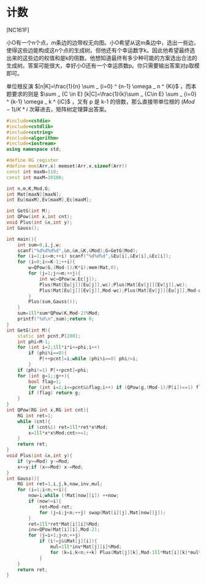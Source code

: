 # 计数
[NC161F]

小O有一个n个点，m条边的边带权无向图。小O希望从这m条边中，选出一些边，使得这些边能构成这n个点的生成树。但他还有个幸运数字k。因此他希望最终选出来的这些边的权值和是k的倍数。他想知道最终有多少种可能的方案选出合法的生成树。答案可能很大，幸好小O还有一个幸运质数p。你只需要输出答案对p取模即可。

单位根反演 $[n|K]=\frac{1}{n} \sum _ {i=0} ^ {n-1} \omega _ n ^ {Ki}$ ，而本题要求的则是 $\sum _ {C \in E} [k|C]=\frac{1}{k}\sum _ {C\in E} \sum _ {i=0} ^ {k-1} \omega _ k ^ {iC}$ ，又有 p 是 k-1 的倍数，那么直接带单位根的 $(Mod-1)/K*i$ 次幂进去，矩阵树定理算出答案。

```cpp
#include<cstdio>
#include<cstdlib>
#include<cstring>
#include<algorithm>
#include<iostream>
using namespace std;

#define RG register
#define mem(Arr,x) memset(Arr,x,sizeof(Arr))
const int maxN=110;
const int maxM=10100;

int n,m,K,Mod,G;
int Mat[maxN][maxN];
int Eu[maxM],Ev[maxM],Ec[maxM];

int GetG(int M);
int QPow(int x,int cnt);
void Plus(int &x,int y);
int Gauss();

int main(){
    int sum=0,i,j,w;
    scanf("%d%d%d%d",&n,&m,&K,&Mod);G=GetG(Mod);
    for (i=1;i<=m;++i) scanf("%d%d%d",&Eu[i],&Ev[i],&Ec[i]);
    for (i=0;i<=K-1;++i){
        w=QPow(G,(Mod-1)/K*i);mem(Mat,0);
        for (j=1;j<=m;++j){
            int wc=QPow(w,Ec[j]);
            Plus(Mat[Eu[j]][Eu[j]],wc);Plus(Mat[Ev[j]][Ev[j]],wc);
            Plus(Mat[Eu[j]][Ev[j]],Mod-wc);Plus(Mat[Ev[j]][Eu[j]],Mod-wc);
        }
        Plus(sum,Gauss());
    }
    sum=1ll*sum*QPow(K,Mod-2)%Mod;
    printf("%d\n",sum);return 0;
}
int GetG(int M){
    static int pcnt,P[200];
    int phi=M-1;
    for (int i=2;1ll*i*i<=phi;i++)
        if (phi%i==0){
            P[++pcnt]=i;while (phi%i==0) phi/=i;
        }
    if (phi!=1) P[++pcnt]=phi;
    for (int g=1;;g++){
        bool flag=1;
        for (int i=1;i<=pcnt&&flag;i++) if (QPow(g,(Mod-1)/P[i])==1) flag=0;
        if (flag) return g;
    }
}
int QPow(RG int x,RG int cnt){
    RG int ret=1;
    while (cnt){
        if (cnt&1) ret=1ll*ret*x%Mod;
        x=1ll*x*x%Mod;cnt>>=1;
    }
    return ret;
}
void Plus(int &x,int y){
    if (y>=Mod) y-=Mod;
    x+=y;if (x>=Mod) x-=Mod;
}
int Gauss(){
    RG int ret=1,i,j,k,now,inv,mul;
    for (i=1;i<n;++i){
        now=i;while (!Mat[now][i]) ++now;
        if (now!=i){
            ret=Mod-ret;
            for (j=i;j<n;++j) swap(Mat[i][j],Mat[now][j]);
        }
        ret=1ll*ret*Mat[i][i]%Mod;
        inv=QPow(Mat[i][i],Mod-2);
        for (j=i+1;j<n;++j)
            if (i!=j&&Mat[j][i]){
                mul=1ll*inv*Mat[j][i]%Mod;
                for (k=i;k<n;++k) Plus(Mat[j][k],Mod-1ll*Mat[i][k]*mul%Mod);
            }
    }
    return ret;
}
```